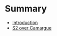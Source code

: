 # Summary

* [Introduction](README.md)
* [S2 over Camargue](s2/camargue/Sentinel_2_Camargue_gmaps/Sentinel_2_Camargue_gmaps.md)
